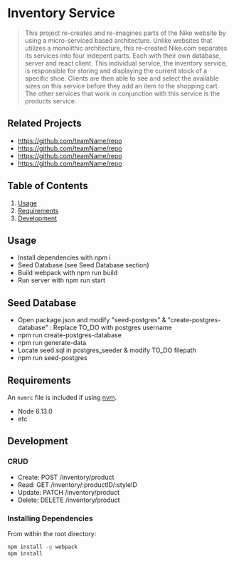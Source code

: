# Inventory Service

> This project re-creates and re-imagines parts of the Nike website by using a micro-serviced based architecture. Unlike websites that utilizes a monolithic architecture, this re-created Nike.com separates its services into four indepent parts. Each with their own database, server and react client. This individual service, the inventory service, is responsible for storing and displaying the current stock of a specific shoe. Clients are then able to see and select the available sizes on this service before they add an item to the shopping cart. The other services that work in conjunction with this service is the products service.

## Related Projects

  - https://github.com/teamName/repo
  - https://github.com/teamName/repo
  - https://github.com/teamName/repo
  - https://github.com/teamName/repo

## Table of Contents

1. [Usage](#Usage)
1. [Requirements](#requirements)
1. [Development](#development)

## Usage

- Install dependencies with npm i
- Seed Database (see Seed Database section)
- Build webpack with npm run build
- Run server with npm run start

## Seed Database

- Open package.json and modify "seed-postgres" & "create-postgres-database" : Replace TO_DO with postgres username
- npm run create-postgres-database
- npm run generate-data
- Locate seed.sql in postgres_seeder & modify TO_DO filepath
- npm run seed-postgres

## Requirements

An `nvmrc` file is included if using [nvm](https://github.com/creationix/nvm).

- Node 6.13.0
- etc

## Development

### CRUD
- Create: POST /inventory/product
- Read: GET /inventory/:productID/:styleID
- Update: PATCH /inventory/product
- Delete: DELETE /inventory/product

### Installing Dependencies

From within the root directory:

```sh
npm install -g webpack
npm install
```
